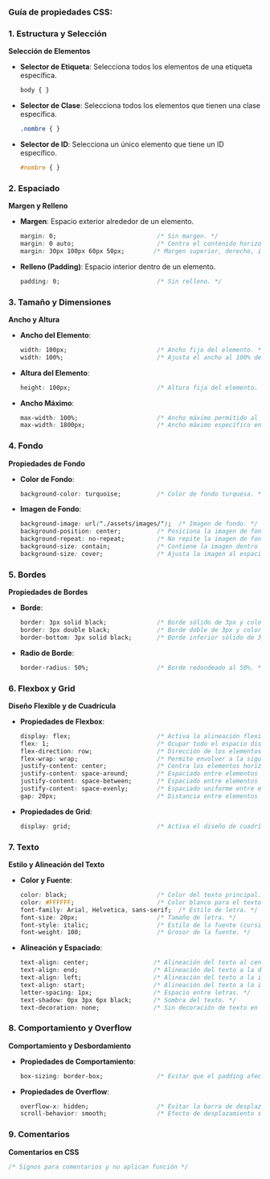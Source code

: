 ### Guía de propiedades CSS:

### 1. Estructura y Selección

**Selección de Elementos**
- **Selector de Etiqueta**: Selecciona todos los elementos de una etiqueta específica.
    ```css
    body { }
    ```
- **Selector de Clase**: Selecciona todos los elementos que tienen una clase específica.
    ```css
    .nombre { }
    ```
- **Selector de ID**: Selecciona un único elemento que tiene un ID específico.
    ```css
    #nombre { }
    ```

### 2. Espaciado

**Margen y Relleno**
- **Margen**: Espacio exterior alrededor de un elemento.
    ```css
    margin: 0;                            /* Sin margen. */
    margin: 0 auto;                       /* Centra el contenido horizontalmente. */
    margin: 30px 100px 60px 50px;        /* Margen superior, derecho, inferior e izquierdo. */
    ```
- **Relleno (Padding)**: Espacio interior dentro de un elemento.
    ```css
    padding: 0;                           /* Sin relleno. */
    ```

### 3. Tamaño y Dimensiones

**Ancho y Altura**
- **Ancho del Elemento**:
    ```css
    width: 100px;                         /* Ancho fijo del elemento. */
    width: 100%;                          /* Ajusta el ancho al 100% del contenedor. */
    ```
- **Altura del Elemento**:
    ```css
    height: 100px;                        /* Altura fija del elemento. */
    ```
- **Ancho Máximo**:
    ```css
    max-width: 100%;                      /* Ancho máximo permitido al 100%. */
    max-width: 1800px;                    /* Ancho máximo específico en píxeles. */
    ```

### 4. Fondo

**Propiedades de Fondo**
- **Color de Fondo**:
    ```css
    background-color: turquoise;          /* Color de fondo turquesa. */
    ```
- **Imagen de Fondo**:
    ```css
    background-image: url("./assets/images/");  /* Imagen de fondo. */
    background-position: center;          /* Posiciona la imagen de fondo al centro. */
    background-repeat: no-repeat;         /* No repite la imagen de fondo. */
    background-size: contain;             /* Contiene la imagen dentro del elemento. */
    background-size: cover;               /* Ajusta la imagen al espacio disponible. */
    ```

### 5. Bordes

**Propiedades de Bordes**
- **Borde**:
    ```css
    border: 3px solid black;              /* Borde sólido de 3px y color negro. */
    border: 3px double black;             /* Borde doble de 3px y color negro. */
    border-bottom: 3px solid black;       /* Borde inferior sólido de 3px y color negro. */
    ```
- **Radio de Borde**:
    ```css
    border-radius: 50%;                   /* Borde redondeado al 50%. */
    ```

### 6. Flexbox y Grid

**Diseño Flexible y de Cuadrícula**
- **Propiedades de Flexbox**:
    ```css
    display: flex;                        /* Activa la alineación flexible. */
    flex: 1;                              /* Ocupar todo el espacio disponible en la línea. */
    flex-direction: row;                  /* Dirección de los elementos flexibles en fila. */
    flex-wrap: wrap;                      /* Permite envolver a la siguiente línea. */
    justify-content: center;              /* Centra los elementos horizontalmente. */
    justify-content: space-around;        /* Espaciado entre elementos horizontalmente, lejos de los extremos. */
    justify-content: space-between;       /* Espaciado entre elementos horizontalmente desde los extremos. */
    justify-content: space-evenly;        /* Espaciado uniforme entre elementos horizontalmente. */
    gap: 20px;                            /* Distancia entre elementos en contenedor flex. */
    ```
- **Propiedades de Grid**:
    ```css
    display: grid;                        /* Activa el diseño de cuadrícula. */
    ```

### 7. Texto

**Estilo y Alineación del Texto**
- **Color y Fuente**:
    ```css
    color: black;                         /* Color del texto principal. */
    color: #FFFFFF;                       /* Color blanco para el texto. */
    font-family: Arial, Helvetica, sans-serif;  /* Estilo de letra. */
    font-size: 20px;                      /* Tamaño de letra. */
    font-style: italic;                   /* Estilo de la fuente (cursiva). */
    font-weight: 100;                     /* Grosor de la fuente. */
    ```
- **Alineación y Espaciado**:
    ```css
    text-align: center;                  /* Alineación del texto al centro. */
    text-align: end;                     /* Alineación del texto a la derecha. */
    text-align: left;                    /* Alineación del texto a la izquierda. */
    text-align: start;                   /* Alineación del texto a la izquierda. */
    letter-spacing: 1px;                 /* Espacio entre letras. */
    text-shadow: 0px 3px 6px black;      /* Sombra del texto. */
    text-decoration: none;               /* Sin decoración de texto en enlaces. */
    ```

### 8. Comportamiento y Overflow

**Comportamiento y Desbordamiento**
- **Propiedades de Comportamiento**:
    ```css
    box-sizing: border-box;               /* Evitar que el padding afecte el ancho total. */
    ```
- **Propiedades de Overflow**:
    ```css
    overflow-x: hidden;                   /* Evitar la barra de desplazamiento horizontal. */
    scroll-behavior: smooth;              /* Efecto de desplazamiento suave entre secciones. */
    ```

### 9. Comentarios

**Comentarios en CSS**
```css
/* Signos para comentarios y no aplican función */
```

